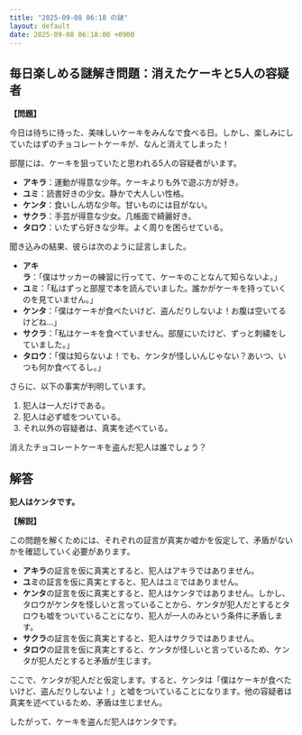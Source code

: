 ```yaml
---
title: "2025-09-08 06:18 の謎"
layout: default
date: 2025-09-08 06:18:00 +0900
---
```

## 毎日楽しめる謎解き問題：消えたケーキと5人の容疑者

**【問題】**

今日は待ちに待った、美味しいケーキをみんなで食べる日。しかし、楽しみにしていたはずのチョコレートケーキが、なんと消えてしまった！

部屋には、ケーキを狙っていたと思われる5人の容疑者がいます。

*   **アキラ**：運動が得意な少年。ケーキよりも外で遊ぶ方が好き。
*   **ユミ**：読書好きの少女。静かで大人しい性格。
*   **ケンタ**：食いしん坊な少年。甘いものには目がない。
*   **サクラ**：手芸が得意な少女。几帳面で綺麗好き。
*   **タロウ**：いたずら好きな少年。よく周りを困らせている。

聞き込みの結果、彼らは次のように証言しました。

*   **アキラ**：「僕はサッカーの練習に行ってて、ケーキのことなんて知らないよ。」
*   **ユミ**：「私はずっと部屋で本を読んでいました。誰かがケーキを持っていくのを見ていません。」
*   **ケンタ**：「僕はケーキが食べたいけど、盗んだりしないよ！お腹は空いてるけどね…」
*   **サクラ**：「私はケーキを食べていません。部屋にいたけど、ずっと刺繍をしていました。」
*   **タロウ**：「僕は知らないよ！でも、ケンタが怪しいんじゃない？あいつ、いつも何か食べてるし。」

さらに、以下の事実が判明しています。

1.  犯人は一人だけである。
2.  犯人は必ず嘘をついている。
3.  それ以外の容疑者は、真実を述べている。

消えたチョコレートケーキを盗んだ犯人は誰でしょう？

## 解答

**犯人はケンタです。**

**【解説】**

この問題を解くためには、それぞれの証言が真実か嘘かを仮定して、矛盾がないかを確認していく必要があります。

*   **アキラ**の証言を仮に真実とすると、犯人はアキラではありません。
*   **ユミ**の証言を仮に真実とすると、犯人はユミではありません。
*   **ケンタ**の証言を仮に真実とすると、犯人はケンタではありません。しかし、タロウがケンタを怪しいと言っていることから、ケンタが犯人だとするとタロウも嘘をついていることになり、犯人が一人のみという条件に矛盾します。
*   **サクラ**の証言を仮に真実とすると、犯人はサクラではありません。
*   **タロウ**の証言を仮に真実とすると、ケンタが怪しいと言っているため、ケンタが犯人だとすると矛盾が生じます。

ここで、ケンタが犯人だと仮定します。すると、ケンタは「僕はケーキが食べたいけど、盗んだりしないよ！」と嘘をついていることになります。他の容疑者は真実を述べているため、矛盾は生じません。

したがって、ケーキを盗んだ犯人はケンタです。
